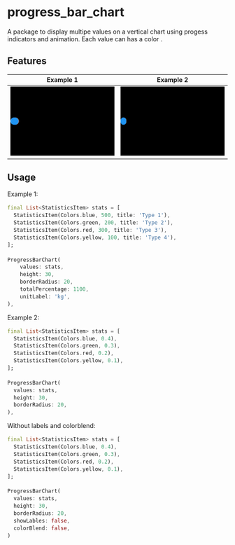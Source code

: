 # progress_bar_chart

A package to display multipe values on a vertical chart using progess indicators and animation.  Each value can has a color .

## Features

| Example 1| Example 2 |
| -------------------- | ------- |
| ![Example](https://raw.githubusercontent.com/LukasKompatscher/progress_bar_chart/master/screenshots/example_kg.gif) | ![Example](https://raw.githubusercontent.com/LukasKompatscher/progress_bar_chart/master/screenshots/example_percent.gif) |

## Usage

Example 1:

```dart
final List<StatisticsItem> stats = [
  StatisticsItem(Colors.blue, 500, title: 'Type 1'),
  StatisticsItem(Colors.green, 200, title: 'Type 2'),
  StatisticsItem(Colors.red, 300, title: 'Type 3'),
  StatisticsItem(Colors.yellow, 100, title: 'Type 4'),
];

ProgressBarChart(
    values: stats,
    height: 30,
    borderRadius: 20,
    totalPercentage: 1100,
    unitLabel: 'kg',
),
```

Example 2:

```dart
final List<StatisticsItem> stats = [
  StatisticsItem(Colors.blue, 0.4),
  StatisticsItem(Colors.green, 0.3),
  StatisticsItem(Colors.red, 0.2),
  StatisticsItem(Colors.yellow, 0.1),
];

ProgressBarChart(
  values: stats,
  height: 30,
  borderRadius: 20,
),
```

Without labels and colorblend:

```dart
final List<StatisticsItem> stats = [
  StatisticsItem(Colors.blue, 0.4),
  StatisticsItem(Colors.green, 0.3),
  StatisticsItem(Colors.red, 0.2),
  StatisticsItem(Colors.yellow, 0.1),
];

ProgressBarChart(
  values: stats,
  height: 30,
  borderRadius: 20,
  showLables: false,
  colorBlend: false,
)
```
